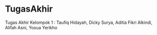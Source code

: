 # TugasAkhir
Tugas Akhir Kelompok 1 : Taufiq Hidayah, Dicky Surya, Aditia Fikri Alkindi, Alifah Asni, Yosua Yerikho
